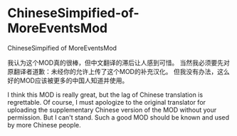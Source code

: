 # ChineseSimpified-of-MoreEventsMod
ChineseSimpified of MoreEventsMod

我认为这个MOD真的很棒，但中文翻译的滞后让人感到可惜。
当然我必须要先对原翻译者道歉：未经你的允许上传了这个MOD的补充汉化。
但我没有办法，这么好的MOD应该被更多的中国人知道并使用。

I think this MOD is really great, but the lag of Chinese translation is regrettable.
Of course, I must apologize to the original translator for uploading the supplementary Chinese version of the MOD without your permission.
But I can't stand. Such a good MOD should be known and used by more Chinese people.
